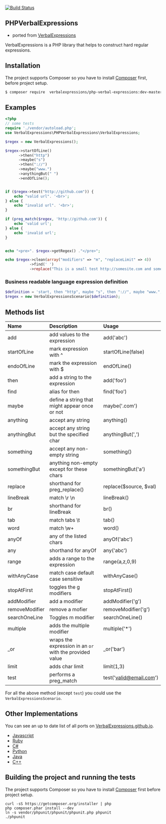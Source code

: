 [![Build Status](https://travis-ci.org/VerbalExpressions/PHPVerbalExpressions.svg)](https://travis-ci.org/VerbalExpressions/PHPVerbalExpressions)

## PHPVerbalExpressions
- ported from [VerbalExpressions](https://github.com/VerbalExpressions/JSVerbalExpressions)

VerbalExpressions is a PHP library that helps to construct hard regular expressions.  

## Installation
The project supports Composer so you have to install [Composer](http://getcomposer.org/doc/00-intro.md#installation-nix) first, before project setup.

```sh
$ composer require  verbalexpressions/php-verbal-expressions:dev-master
```

## Examples

```php
<?php
// some tests
require './vendor/autoload.php';
use VerbalExpressions\PHPVerbalExpressions\VerbalExpressions;

$regex = new VerbalExpressions();

$regex->startOfLine()
      ->then("http")
      ->maybe("s")
      ->then("://")
      ->maybe("www.")
      ->anythingBut(" ")
      ->endOfLine();


if ($regex->test("http://github.com")) {
    echo "valid url". '<br>';
} else {
    echo "invalid url". '<br>';
}

if (preg_match($regex, 'http://github.com')) {
    echo 'valid url';
} else {
    echo 'invalid url';
}


echo "<pre>". $regex->getRegex() ."</pre>";

echo $regex->clean(array("modifiers" => "m", "replaceLimit" => 4))
           ->find(' ')
           ->replace("This is a small test http://somesite.com and some more text.", "-");

```

### Business readable language  expression definition
```PHP
$definition = 'start, then "http", maybe "s", then "://", maybe "www.", anything but " ", end';
$regex = new VerbalExpressionsScenario($definition);
```

## Methods list

Name|Description|Usage
:---|:---|:---
add| add values to the expression| add('abc')
startOfLine| mark expression with ^| startOfLine(false)
endoOfLine| mark the expression with $|endOfLine()
then|add a string to the expression| add('foo')
find| alias for then| find('foo')
maybe| define a string that might appear once or not| maybe('.com')
anything| accept any string| anything()
anythingBut| accept any string but the specified char| anythingBut(',')
something| accept any non-empty string| something()
somethingBut| anything non-empty except for these chars| somethingBut('a')
replace| shorthand for preg_replace()| replace($source, $val)
lineBreak| match \r \n|lineBreak()
br|shorthand for lineBreak| br()
tab|match tabs \t |tab()
word|match \w+|word()
anyOf| any of the listed chars| anyOf('abc')
any| shorthand for anyOf| any('abc')
range| adds a range to the expression|range(a,z,0,9)
withAnyCase| match case default case sensitive|withAnyCase()
stopAtFirst|toggles the g modifiers|stopAtFirst()
addModifier| add a modifier|addModifier('g')
removeModifier| remove a mofier|removeModifier('g')
searchOneLine| Toggles m modifier|searchOneLine()
multiple|adds the multiple modifier| multiple('*')
_or|wraps the expression in an `or` with the provided value|_or('bar')
limit|adds char limit|limit(1,3)
test| performs a preg_match| test('valid@email.com')

For all the above method (except `test`) you could use the `VerbalExpressionsScenario`.

## Other Implementations
You can see an up to date list of all ports on [VerbalExpressions.github.io](http://VerbalExpressions.github.io).
- [Javascript](https://github.com/jehna/VerbalExpressions)
- [Ruby](https://github.com/VerbalExpressions/RubyVerbalExpressions)
- [C#](https://github.com/VerbalExpressions/CSharpVerbalExpressions)
- [Python](https://github.com/VerbalExpressions/PythonVerbalExpressions)
- [Java](https://github.com/VerbalExpressions/JavaVerbalExpressions)
- [C++](https://github.com/VerbalExpressions/CppVerbalExpressions)

## Building the project and running the tests
The project supports Composer so you have to install [Composer](https://getcomposer.org/doc/00-intro.md#installation-nix) first before project setup.

    curl -sS https://getcomposer.org/installer | php
    php composer.phar install --dev
    ln -s vendor/phpunit/phpunit/phpunit.php phpunit
    ./phpunit

